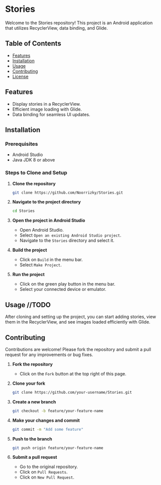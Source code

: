 # Stories

Welcome to the Stories repository! This project is an Android application that utilizes RecyclerView, data binding, and Glide.

## Table of Contents
- [Features](#features)
- [Installation](#installation)
- [Usage](#usage)
- [Contributing](#contributing)
- [License](#license)

## Features
- Display stories in a RecyclerView.
- Efficient image loading with Glide.
- Data binding for seamless UI updates.

## Installation

### Prerequisites
- Android Studio
- Java JDK 8 or above

### Steps to Clone and Setup

1. **Clone the repository**
    ```bash
    git clone https://github.com/Noorrizky/Stories.git
    ```
2. **Navigate to the project directory**
    ```bash
    cd Stories
    ```
3. **Open the project in Android Studio**
    - Open Android Studio.
    - Select `Open an existing Android Studio project`.
    - Navigate to the `Stories` directory and select it.

4. **Build the project**
    - Click on `Build` in the menu bar.
    - Select `Make Project`.

5. **Run the project**
    - Click on the green play button in the menu bar.
    - Select your connected device or emulator.

## Usage //TODO
After cloning and setting up the project, you can start adding stories, view them in the RecyclerView, and see images loaded efficiently with Glide.

## Contributing
Contributions are welcome! Please fork the repository and submit a pull request for any improvements or bug fixes.

1. **Fork the repository**
    - Click on the `Fork` button at the top right of this page.

2. **Clone your fork**
    ```bash
    git clone https://github.com/your-username/Stories.git
    ```

3. **Create a new branch**
    ```bash
    git checkout -b feature/your-feature-name
    ```

4. **Make your changes and commit**
    ```bash
    git commit -m "Add some feature"
    ```

5. **Push to the branch**
    ```bash
    git push origin feature/your-feature-name
    ```

6. **Submit a pull request**
    - Go to the original repository.
    - Click on `Pull Requests`.
    - Click on `New Pull Request`.

